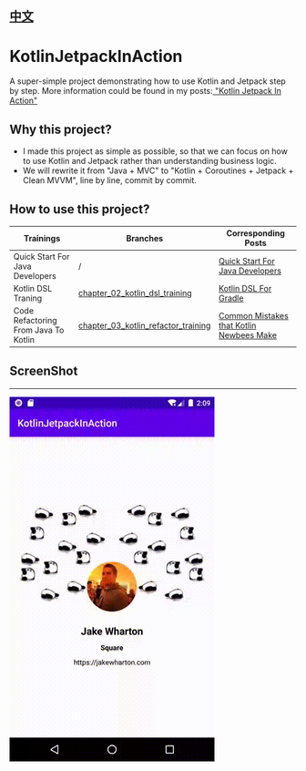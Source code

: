 ## [中文](./README_CN.md)

# KotlinJetpackInAction
A super-simple project demonstrating how to use Kotlin and Jetpack step by step. More information could be found in my posts:[ "Kotlin Jetpack In Action"](https://juejin.im/post/5ee624756fb9a047bb6a69cf)


## Why this project?

- I made this project as simple as possible, so that we can focus on how to use Kotlin and Jetpack rather than understanding business logic.
- We will rewrite it from "Java + MVC" to "Kotlin + Coroutines + Jetpack + Clean MVVM", line by line, commit by commit.

## How to use this project?

| Trainings | Branches | Corresponding Posts |
| --- | --- | --- |
| Quick Start For Java Developers | / | [Quick Start For Java Developers](https://juejin.im/post/5ee633ee51882542e8542e4f) |  |
| Kotlin DSL Traning | [chapter_02_kotlin_dsl_training](https://github.com/chaxiu/KotlinJetpackInAction/tree/chapter_02_kotlin_dsl_training) | [Kotlin DSL For Gradle](https://juejin.im/post/5ee75805f265da76fb0c5db1) |
| Code Refactoring From Java To Kotlin | [chapter_03_kotlin_refactor_training](https://github.com/chaxiu/KotlinJetpackInAction/tree/chapter_03_kotlin_refactor_training) | [Common Mistakes that Kotlin Newbees Make](https://juejin.im/post/5ef939e05188252e644cdc4c)

## ScreenShot
-----------------
![ScreenShot](./screenshot/screen.gif)
